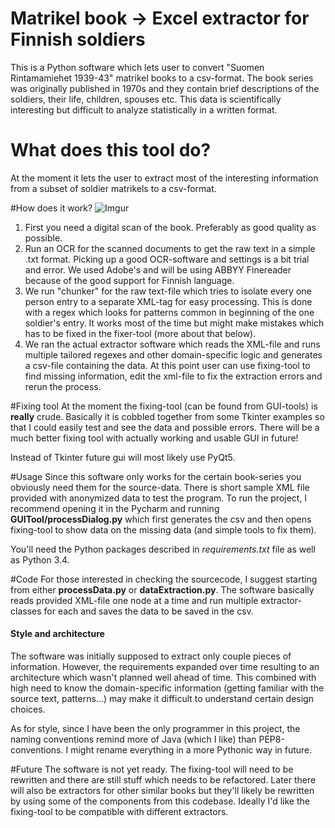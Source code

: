 # Matrikel book -> Excel extractor for Finnish soldiers
This is a Python software which lets user to convert "Suomen Rintamamiehet 1939-43" matrikel books to a csv-format. The book series was originally published in 1970s and they contain brief descriptions of the soldiers, their life, children, spouses etc. This data is scientifically interesting but difficult to analyze statistically in a written format. 

# What does this tool do?
At the moment it lets the user to extract most of the interesting information from a subset of soldier matrikels to a csv-format. 

#How does it work?
![Imgur](http://i.imgur.com/Obp8gM8.jpg)
1. First you need a digital scan of the book. Preferably as good quality as possible.
2. Run an OCR for the scanned documents to get the raw text in a simple .txt format. Picking up a good OCR-software and settings is a bit trial and error. We used Adobe's and will be using ABBYY Finereader because of the good support for Finnish language.
3. We run "chunker" for the raw text-file which tries to isolate every one person entry to a separate XML-tag for easy processing. This is done with a regex which looks for patterns common in beginning of the one soldier's entry. It works most of the time but might make mistakes which has to be fixed in the fixer-tool (more about that below).
4. We ran the actual extractor software which reads the XML-file and runs multiple tailored regexes and other domain-specific logic and generates a csv-file containing the data. At this point user can use fixing-tool to find missing information, edit the xml-file to fix the extraction errors and rerun the process.

#Fixing tool
At the moment the fixing-tool (can be found from GUI-tools) is **really** crude. Basically it is cobbled together from some Tkinter examples so that I could easily test and see the data and possible errors. There will be a much better fixing tool with actually working and usable GUI in future!

Instead of Tkinter future gui will most likely use PyQt5. 

#Usage
Since this software only works for the certain book-series you obviously need them for the source-data. There is short sample XML file provided with anonymized data to test the program. To run the project, I recommend opening it in the Pycharm and running **GUITool/processDialog.py** which first generates the csv and then opens fixing-tool to show data on the missing data (and simple tools to fix them).

You'll need the Python packages described in *requirements.txt* file as well as Python 3.4.

#Code
For those interested in checking the sourcecode, I suggest starting from either **processData.py** or **dataExtraction.py**. The software basically reads provided XML-file one node at a time and run multiple extractor-classes for each and saves the data to be saved in the csv.

#### Style and architecture
The software was initially supposed to extract only couple pieces of information. However, the requirements expanded over time resulting to an architecture which wasn't planned well ahead of time. This combined with high need to know the domain-specific information (getting familiar with the source text, patterns...) may make it difficult to understand certain design choices.

As for style, since I have been the only programmer in this project, the naming conventions remind more of Java (which I like) than PEP8-conventions. I might rename everything in a more Pythonic way in future.

#Future
The software is not yet ready. The fixing-tool will need to be rewritten and there are still stuff which needs to be refactored. Later there will also be extractors for other similar books but they'll likely be rewritten by using some of the components from this codebase. Ideally I'd like the fixing-tool to be compatible with different extractors.
